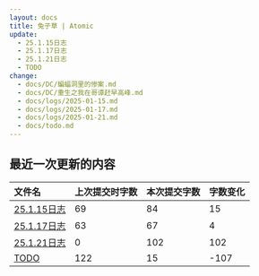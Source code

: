 ```yaml
---
layout: docs
title: 兔子草 | Atomic
update: 
  - 25.1.15日志
  - 25.1.17日志
  - 25.1.21日志
  - TODO
change:
  - docs/DC/蝙蝠洞里的惨案.md
  - docs/DC/重生之我在哥谭赶早高峰.md
  - docs/logs/2025-01-15.md
  - docs/logs/2025-01-17.md
  - docs/logs/2025-01-21.md
  - docs/todo.md
---
```


## 最近一次更新的内容

|文件名|上次提交时字数|本次提交字数|字数变化|
|:-|:-|:-|:-|
|[25.1.15日志](logs/2025-01-15.md)|69|84|15|
|[25.1.17日志](logs/2025-01-17.md)|63|67|4|
|[25.1.21日志](logs/2025-01-21.md)|0|102|102|
|[TODO](todo.md)|122|15|-107|
